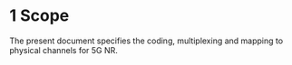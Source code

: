 #  1 Scope

The present document specifies the coding, multiplexing and mapping to
physical channels for 5G NR.
